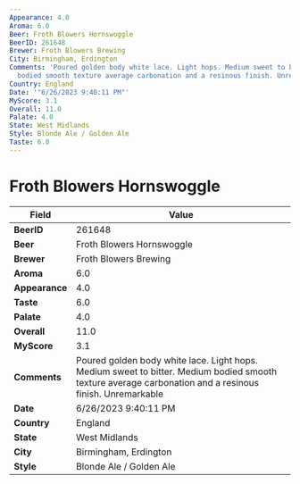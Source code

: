 ```yaml
---
Appearance: 4.0
Aroma: 6.0
Beer: Froth Blowers Hornswoggle
BeerID: 261648
Brewer: Froth Blowers Brewing
City: Birmingham, Erdington
Comments: 'Poured golden body white lace. Light hops. Medium sweet to bitter. Medium
  bodied smooth texture average carbonation and a resinous finish. Unremarkable '
Country: England
Date: '"6/26/2023 9:40:11 PM"'
MyScore: 3.1
Overall: 11.0
Palate: 4.0
State: West Midlands
Style: Blonde Ale / Golden Ale
Taste: 6.0
---
```


# Froth Blowers Hornswoggle

| Field         | Value |
|---------------|-------|
| **BeerID** | 261648 |
| **Beer** | Froth Blowers Hornswoggle |
| **Brewer** | Froth Blowers Brewing |
| **Aroma** | 6.0 |
| **Appearance** | 4.0 |
| **Taste** | 6.0 |
| **Palate** | 4.0 |
| **Overall** | 11.0 |
| **MyScore** | 3.1 |
| **Comments** | Poured golden body white lace. Light hops. Medium sweet to bitter. Medium bodied smooth texture average carbonation and a resinous finish. Unremarkable  |
| **Date** | 6/26/2023 9:40:11 PM |
| **Country** | England |
| **State** | West Midlands |
| **City** | Birmingham, Erdington |
| **Style** | Blonde Ale / Golden Ale |

